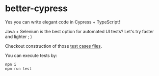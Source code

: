 # better-cypress
<p>
Yes you can write elegant code in Cypress + TypeScript!
<p>Java + Selenium is the best option for automated UI tests? Let's try faster and lighter ; )
</p>
<p>
Checkout construction of those
<a href="https://github.com/kwaiga8/better-cypress/tree/main/cypress/e2e" target="_blank">test cases files</a>.
</p>
<p>
You can execute tests by:
</p>

```console
npm i 
npm run test
```
